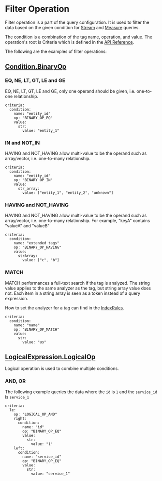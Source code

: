 # Filter Operation

Filter operation is a part of the query configuration. It is used to filter the data based on the given condition for [Stream](stream.md) and [Measure](measure.md) queries.

The condition is a combination of the tag name, operation, and value. 
The operation's root is Criteria which is defined in the [API Reference](../../../api-reference.md#criteria).

The following are the examples of filter operations:

## [Condition.BinaryOp](../../../api-reference.md#conditionbinaryop)

### EQ, NE, LT, GT, LE and GE
EQ, NE, LT, GT, LE and GE, only one operand should be given, i.e. one-to-one relationship.

```shell
criteria:
  condition:
    name: "entity_id"
    op: "BINARY_OP_EQ"
    value:
      str:
        value: "entity_1"
```

### IN and NOT_IN
HAVING and NOT_HAVING allow multi-value to be the operand such as array/vector, i.e. one-to-many relationship.

```shell
criteria:
  condition:
    name: "entity_id"
    op: "BINARY_OP_IN"
    value:
      str_array:
        value: ["entity_1", "entity_2", "unknown"]
```

### HAVING and NOT_HAVING
HAVING and NOT_HAVING allow multi-value to be the operand such as array/vector, i.e. one-to-many relationship. For example, "keyA" contains "valueA" and "valueB"

```shell
criteria:
  condition:
    name: "extended_tags"
    op: "BINARY_OP_HAVING"
    value:
      strArray:
        value: ["c", "b"]
```

### MATCH
MATCH performances a full-text search if the tag is analyzed.
The string value applies to the same analyzer as the tag, but string array value does not.
Each item in a string array is seen as a token instead of a query expression.

How to set the analyzer for a tag can find in the [IndexRules](../schema/index-rule.md).

```shell
criteria:
  condition:
    name: "name"
    op: "BINARY_OP_MATCH"
    value:
      str:
        value: "us"
```

## [LogicalExpression.LogicalOp](../../../api-reference.md#logicalexpressionlogicalop)
Logical operation is used to combine multiple conditions.

### AND, OR
The following example queries the data where the `id` is `1` and the `service_id` is `service_1`

```shell
criteria:
  le:
    op: "LOGICAL_OP_AND"
    right:
      condition:
        name: "id"
        op: "BINARY_OP_EQ"
        value:
          str:
            value: "1"
    left:
      condition:
        name: "service_id"
        op: "BINARY_OP_EQ"
        value:
          str:
            value: "service_1"
```
